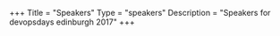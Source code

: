 +++
Title = "Speakers"
Type = "speakers"
Description = "Speakers for devopsdays edinburgh 2017"
+++
